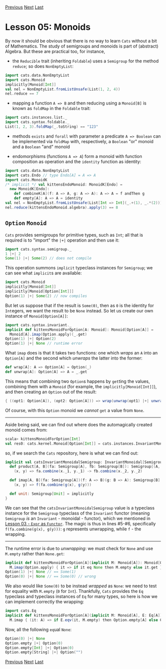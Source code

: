 [Previous](https://github.com/sjbiaga/kittens/blob/main/nat-1-trampoline/README.md) [Next](https://github.com/sjbiaga/kittens/blob/main/monoid-2-list/README.md) [Last](https://github.com/sjbiaga/kittens/blob/main/expr-08-monoidK/README.md)

Lesson 05: Monoids
==================

By now it should be obvious that there is no way to learn `Cats` without a bit of Mathematics. The study of semigroups and
monoids is part of (abstract) Algebra. But these are practical too, for instance,

 - the `Reducible` trait (inheriting `Foldable`) uses a `Semigroup` for the method `reduce`; so does `NonEmptyList`:

```Scala
import cats.data.NonEmptyList
import cats.Monoid
implicitly[Monoid[Int]]
val nel = NonEmptyList.fromListUnsafe(List(1, 2, 4))
nel.reduce == 7
```

 - mapping a function `A => B` and then reducing using a `Monoid[B]` is known as `foldMap` in the `Foldable` trait:

```Scala
import cats.instances.list._
import cats.syntax.foldable._
List(1, 2, 3).foldMap(_.toString) == "123"
```

 - methods `exists` and `forall` with parameter a predicate `A => Boolean` can be implemented via `foldMap` with,
   respectively, a `Boolean` "or" monoid and a `Boolean` "and" monoid

 - endomorphisms (functions `A => A`) form a monoid with function composition as operation and the `identity` function as
   identity:

```Scala
import cats.data.NonEmptyList
import cats.Endo // type Endo[A] = A => A
import cats.MonoidK
/* implicit */ val kittensEndoMonoid: MonoidK[Endo] =
  new MonoidK[Endo]:
    def combineK[A](f: A => A, g: A => A): A => A = f andThen g
    def empty[A]: A => A = identity
val nel = NonEmptyList.fromListUnsafe(List[Int => Int](_.+(1), _.*(2)))
nel.reduce(kittensEndoMonoid.algebra).apply(3) == 8
```

`Option` `Monoid`
-----------------

`Cats` provides semigroups for primitive types, such as `Int`; all that is required is to "import" the `|+|` operation and
then use it:

```Scala
import cats.syntax.semigroup._
1 |+| 2
Some(1) |+| Some(2) // does not compile
```

This operation summons `implicit` typeclass instances for `Semigroup`; we can see what `implicit`s are available:

```Scala
import cats.Monoid
implicitly[Monoid[Int]]
implicitly[Monoid[Option[Int]]]
Option(1) |+| Some(2) // now compiles
```

But let us suppose that if the result is `Some(0)`, then as `0` is the identity for `Int`egers, we want the result to be
`None` instead. So let us create our own instance of `Monoid[Option[A]]`:

```Scala
import cats.syntax.invariant._
implicit def kittensMonoidForOption[A: Monoid]: Monoid[Option[A]] =
  Monoid[A].imap(Option.apply)(_.get)
Option(1) |+| Option(2)
Option(1) |+| None // runtime error
```

What `imap` does is that it takes two functions: one which _wraps_ an `A` into an `Option[A]` and the second which _unwraps_
the latter into the former:

```Scala
def wrap[A]: A => Option[A] = Option(_)
def unwrap[A]: Option[A] => A = _.get
```

This means that combining two `Option`s happens by `get`ting the values, combining them with a `Monoid` (for example, the
`implicitly[Monoid[Int]]`), and then creating an `Option` out of the result:

```Scala
{ ((opt1: Option[A]), (opt2: Option[A])) => wrap(unwrap(opt1) |+| unwrap(opt2)) }
```

Of course, with this `Option` monoid we _cannot_ `get` a value from `None`.

---

Aside being said, we can find out where does the automagically created monoid comes from:

```scala
scala> kittensMonoidForOption[Int]
val res0: cats.kernel.Monoid[Option[Int]] = cats.instances.InvariantMonoidalInstances$$anon$9@54950027
```

so, if we search the `Cats` repository, here is what we can find out:

```Scala
implicit val catsInvariantMonoidalSemigroup: InvariantMonoidal[Semigroup] = new InvariantMonoidal[Semigroup] {
  def product[A, B](fa: Semigroup[A], fb: Semigroup[B]): Semigroup[(A, B)] =
    (x, y) => fa.combine(x._1, y._1) -> fb.combine(x._2, y._2)

  def imap[A, B](fa: Semigroup[A])(f: A => B)(g: B => A): Semigroup[B] = // line #5
    (x, y) => f(fa.combine(g(x), g(y)))                                  // line #6

  def unit: Semigroup[Unit] = implicitly
}
```

We can see that the `catsInvariantMonoidalSemigroup` value is a typeclass instance for the `Semigroup` typeclass of the
`Invariant` functor (meaning `Semigroup` _is_ an `Invariant` - monoidal - functor), which we mentioned in
[Lesson 03 - `Expr` as `Functor`](https://github.com/sjbiaga/kittens/blob/main/expr-03-swap/README.md#expr-as-functor). The
magic is thus in lines #5-#6, specifically `f(fa.combine(g(x), g(y)))`: `g` represents unwrapping, while `f` - the wrapping.

---

The runtime error is due to _unwrapping_: we must check for `None` and use `M.empty` rather than `None.get`:

```Scala
implicit def kittensMonoidForOption[A](implicit M: Monoid[A]): Monoid[Option[A]] =
  M.imap(Option.apply) { it => if it eq None then M.empty else it.get }
Option(1) |+| None // == Some(1)
Option(0) |+| None // == Some(0) // wrong
```

We also would like `Some(0)` to be instead _wrapped_ as `None`: we need to test for equality with `M.empty` (`0` for `Int`).
Thankfully, `Cats` provides the `Eq` typeclass and typeclass instances of `Eq` for many types, so here is how we can
implement correctly the wrapping:

```Scala
import cats.Eq
implicit def kittensMonoidForOption[A](implicit M: Monoid[A], E: Eq[A]): Monoid[Option[A]] =
  M.imap { (it: A) => if E.eqv(it, M.empty) then Option.empty[A] else Option.apply[A](it) } (_.getOrElse(M.empty))
```

Now, all the following `eq`ual `None`:

```Scala
Option(0) |+| None
Option.empty |+| Option(0)
Option.empty[Int] |+| Option(0)
Option.empty[String] |+| Option("")
```

[Previous](https://github.com/sjbiaga/kittens/blob/main/nat-1-trampoline/README.md) [Next](https://github.com/sjbiaga/kittens/blob/main/monoid-2-list/README.md) [Last](https://github.com/sjbiaga/kittens/blob/main/expr-08-monoidK/README.md)
